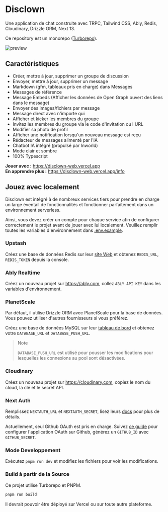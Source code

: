 # Disclown

Une application de chat construite avec TRPC, Tailwind CSS, Ably, Redis, Cloudinary, Drizzle ORM, Next 13.

Ce repository est un monorepo ([Turborepo](https://turbo.build/)).

![preview](./document/screen_shot.png)

## Caractéristiques

- Créer, mettre à jour, supprimer un groupe de discussion
- Envoyer, mettre à jour, supprimer un message
- Markdown (gfm, tableaux pris en charge) dans Messages
- Messages de référence
- Message Embeds (Afficher les données de Open Graph ouvert des liens dans le message)
- Envoyer des images/fichiers par message
- Message direct avec n'importe qui
- Afficher et kicker les membres du groupe
- Invitez les membres du groupe via le code d'invitation ou l'URL
- Modifier sa photo de profil
- Afficher une notification lorsqu'un nouveau message est reçu
- Rédacteur de messages alimenté par l'IA
- Chatbot IA intégré (propulsé par Inworld)
- Mode clair et sombre
- 100% Typescript

**Jouer avec :** https://disclown-web.vercel.app
<br />
**En apprendre plus :** https://disclown-web.vercel.app/info

## Jouez avec localement

Disclown est intégré à de nombreux services tiers pour prendre en charge un large éventail de fonctionnalités et fonctionner parfaitement dans un environnement serverless.

Ainsi, vous devez créer un compte pour chaque service afin de configurer correctement le projet avant de jouer avec lui localement.
Veuillez remplir toutes les variables d'environnement dans [.env.example](/.env.example).

### Upstash

Créez une base de données Redis sur leur [site Web](https://upstash.com) et obtenez `REDIS_URL`, `REDIS_TOKEN` depuis la console.

### Ably Realtime

Créez un nouveau projet sur https://ably.com, collez `ABLY API KEY` dans les variables d'environnement.

### PlanetScale

Par défaut, il utilise Drizzle ORM avec PlanetScale pour la base de données. Vous pouvez utiliser d'autres fournisseurs si vous préférez.

Créez une base de données MySQL sur leur [tableau de bord](https://planetscale.com) et obtenez votre `DATABASE_URL` et `DATABASE_PUSH_URL`.

> Note
>
> `DATABASE_PUSH_URL` est utilisé pour pousser les modifications pour lesquelles les connexions au pool sont désactivées.

### Cloudinary

Créez un nouveau projet sur https://cloudinary.com, copiez le nom du cloud, la clé et le secret API.

### Next Auth

Remplissez `NEXTAUTH_URL` et `NEXTAUTH_SECRET`, lisez leurs [docs](https://next-auth.js.org/getting-started/example) pour plus de détails.

Actuellement, seul Github OAuth est pris en charge. Suivez [ce guide](https://docs.github.com/en/apps/oauth-apps/building-oauth-apps/authorizing-oauth-apps) pour configurer l'application OAuth sur Github, générez un `GITHUB_ID` avec `GITHUB_SECRET`.

### Mode Developpement

Exécutez `pnpm run dev` et modifiez les fichiers pour voir les modifications.

### Build à partir de la Source

Ce projet utilise Turborepo et PNPM.

```bash
pnpm run build
```

Il devrait pouvoir être déployé sur Vercel ou sur toute autre plateforme.
